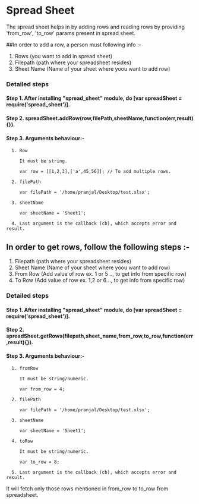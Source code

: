 # Spread Sheet

  The spread sheet helps in by adding rows and reading rows by providing 'from_row', 'to_row' params present in spread sheet.


##In order to add a row, a person must following info :-

1. Rows (you want to add in spread sheet)
2. Filepath (path where your spreadsheet resides)
3. Sheet Name (Name of your sheet where yoou want to add row)


### Detailed steps

#### Step 1. After installing "spread_sheet" module, do [var spreadSheet = require('spread_sheet')].

#### Step 2. spreadSheet.addRow(row,filePath,sheetName,function(err,result){}).

#### Step 3. Arguments behaviour:-

      1. Row

         It must be string.

         var row = [[1,2,3],['a',45,56]]; // To add multiple rows.

      2. filePath

         var filePath = '/home/pranjal/Desktop/test.xlsx';

      3. sheetName

         var sheetName = 'Sheet1';

      4. Last argument is the callback (cb), which accepts error and result.   


## In order to get rows, follow the following steps :-

1. Filepath (path where your spreadsheet resides)
2. Sheet Name (Name of your sheet where yoou want to add row)
3. From Row (Add value of row ex. 1 or 5 .., to get info from specific row)
4. To Row (Add value of row ex. 1,2 or 6 .., to get info from specific row)


### Detailed steps

#### Step 1. After installing "spread_sheet" module, do [var spreadSheet = require('spread_sheet')].

#### Step 2. spreadSheet.getRows(filepath,sheet_name,from_row,to_row,function(err,result){}).

#### Step 3. Arguments behaviour:-

      1. fromRow

         It must be string/numeric.

         var from_row = 4;

      2. filePath

         var filePath = '/home/pranjal/Desktop/test.xlsx';

      3. sheetName

         var sheetName = 'Sheet1';

      4. toRow

         It must be string/numeric.

         var to_row = 8;  

      5. Last argument is the callback (cb), which accepts error and result.   

 It will fetch only those rows mentioned in from_row to to_row from spreadsheet.     

